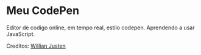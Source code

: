 # Meu CodePen

Editor de codigo online, em tempo real, estilo codepen.
Aprendendo a usar JavaScript.


Creditos: [Willian Justen](https://willianjusten.com.br/criando-um-codepen-simples-em-poucas-linhas/)